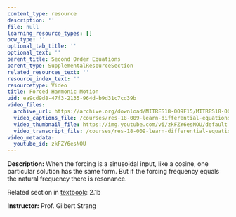 ```yaml
---
content_type: resource
description: ''
file: null
learning_resource_types: []
ocw_type: ''
optional_tab_title: ''
optional_text: ''
parent_title: Second Order Equations
parent_type: SupplementalResourceSection
related_resources_text: ''
resource_index_text: ''
resourcetype: Video
title: Forced Harmonic Motion
uid: ea9cd9d8-47f3-2135-964d-b9d31c7cd39b
video_files:
  archive_url: https://archive.org/download/MITRES18-009F15/MITRES18-009F15_2_1b_ForcedHarmonicMotion_300k.mp4
  video_captions_file: /courses/res-18-009-learn-differential-equations-up-close-with-gilbert-strang-and-cleve-moler-fall-2015/b730cf98dda5532ca839362ff74391e9_zkFZY6esNOU.vtt
  video_thumbnail_file: https://img.youtube.com/vi/zkFZY6esNOU/default.jpg
  video_transcript_file: /courses/res-18-009-learn-differential-equations-up-close-with-gilbert-strang-and-cleve-moler-fall-2015/b81ffca4e86b9efaadd4870ed24ba719_zkFZY6esNOU.pdf
video_metadata:
  youtube_id: zkFZY6esNOU
---
```


**Description:** When the forcing is a sinusoidal input, like a cosine, one particular solution has the same form. But if the forcing frequency equals the natural frequency there is resonance.

Related section in [textbook](http://www-math.mit.edu/~gs/dela/): 2.1b

**Instructor:** Prof. Gilbert Strang